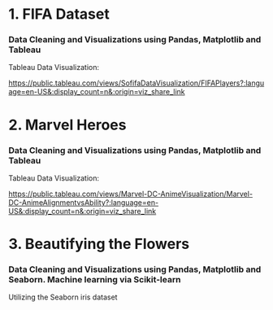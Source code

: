 # 1. FIFA Dataset 

### Data Cleaning and Visualizations using Pandas, Matplotlib and Tableau

Tableau Data Visualization:

https://public.tableau.com/views/SofifaDataVisualization/FIFAPlayers?:language=en-US&:display_count=n&:origin=viz_share_link

# 2. Marvel Heroes 

### Data Cleaning and Visualizations using Pandas, Matplotlib and Tableau

Tableau Data Visualization:

https://public.tableau.com/views/Marvel-DC-AnimeVisualization/Marvel-DC-AnimeAlignmentvsAbility?:language=en-US&:display_count=n&:origin=viz_share_link

# 3. Beautifying the Flowers

### Data Cleaning and Visualizations using Pandas, Matplotlib and Seaborn. Machine learning via Scikit-learn

Utilizing the Seaborn iris dataset
